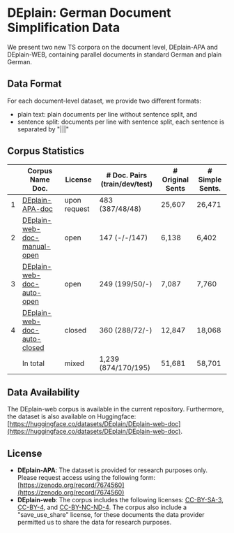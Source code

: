 # DEplain: German Document Simplification Data
We present two new TS corpora on the document level, DEplain-APA and DEplain-WEB, containing parallel documents in standard German and plain German. 

## Data Format
For each document-level dataset, we provide two different formats:
- plain text: plain documents per line without sentence split, and
- sentence split: documents per line with sentence split, each sentence is separated by "|||"


## Corpus Statistics

|   | Corpus Name Doc.                                                                      | License      | # Doc. Pairs (train/dev/test) | # Original Sents | # Simple Sents. |
|---|---------------------------------------------------------------------------------------|--------------|-------------------------------|------------------|-----------------|
| 1 | [DEplain-APA-doc](./B__Document-level_Corpus/DEplain-APA-doc)                         | upon request | 483  (387/48/48)              | 25,607           | 26,471          |
| 2 | [DEplain-web-doc-manual-open](./B__Document-level_Corpus/DEplain-web-doc/manual/open) | open         | 147  (-/-/147)                | 6,138            | 6,402           |
| 3 | [DEplain-web-doc-auto-open](./B__Document-level_Corpus/DEplain-web-doc/auto/open)     | open         | 249 (199/50/-)                | 7,087            | 7,760           |
| 4 | [DEplain-web-doc-auto-closed](./B__Document-level_Corpus/DEplain-web-doc/auto/closed) | closed       | 360 (288/72/-)                | 12,847           | 18,068          |
|   | In total                                                                              | mixed        | 1,239 (874/170/195)           | 51,681           | 58,701          |

## Data Availability
The DEplain-web corpus is available in the current repository. Furthermore, the dataset is also available on Huggingface: [https://huggingface.co/datasets/DEplain/DEplain-web-doc](https://huggingface.co/datasets/DEplain/DEplain-web-doc).

## License
- **DEplain-APA**: The dataset is provided for research purposes only. Please request access using the following form: [https://zenodo.org/record/7674560](https://zenodo.org/record/7674560)
- **DEplain-web**: The corpus includes the following licenses: [CC-BY-SA-3](https://creativecommons.org/licenses/by-sa/3.0/), [CC-BY-4](https://creativecommons.org/licenses/by/4.0), and [CC-BY-NC-ND-4](https://creativecommons.org/licenses/by-nc-nd/4.0). The corpus also include a "save_use_share" license, for these documents the data provider permitted us to share the data for research purposes.
